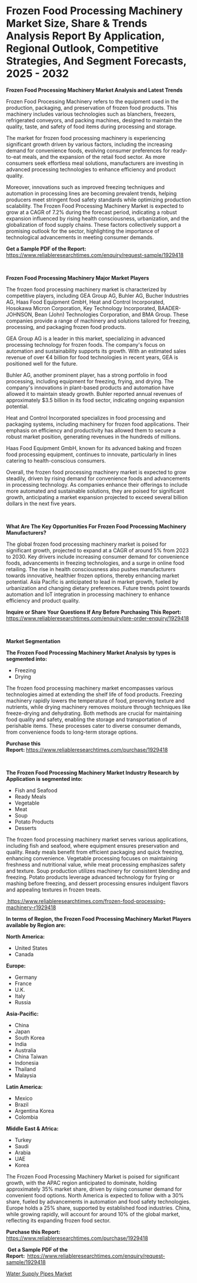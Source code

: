 <p><h1>Frozen Food Processing Machinery Market Size, Share & Trends Analysis Report By Application, Regional Outlook, Competitive Strategies, And Segment Forecasts, 2025 - 2032</h1></p><p><strong>Frozen Food Processing Machinery Market Analysis and Latest Trends</strong></p>
<p><p>Frozen Food Processing Machinery refers to the equipment used in the production, packaging, and preservation of frozen food products. This machinery includes various technologies such as blanchers, freezers, refrigerated conveyors, and packing machines, designed to maintain the quality, taste, and safety of food items during processing and storage. </p><p>The market for frozen food processing machinery is experiencing significant growth driven by various factors, including the increasing demand for convenience foods, evolving consumer preferences for ready-to-eat meals, and the expansion of the retail food sector. As more consumers seek effortless meal solutions, manufacturers are investing in advanced processing technologies to enhance efficiency and product quality. </p><p>Moreover, innovations such as improved freezing techniques and automation in processing lines are becoming prevalent trends, helping producers meet stringent food safety standards while optimizing production scalability. The Frozen Food Processing Machinery Market is expected to grow at a CAGR of 7.2% during the forecast period, indicating a robust expansion influenced by rising health consciousness, urbanization, and the globalization of food supply chains. These factors collectively support a promising outlook for the sector, highlighting the importance of technological advancements in meeting consumer demands.</p></p>
<p><strong>Get a Sample PDF of the Report:&nbsp;</strong> <a href="https://www.reliableresearchtimes.com/enquiry/request-sample/1929418?utm_campaign=3315&utm_medium=2&utm_source=Github&utm_content=ia&utm_term=29032025&utm_id=frozen-food-processing-machinery">https://www.reliableresearchtimes.com/enquiry/request-sample/1929418</a></p>
<p>&nbsp;</p>
<p><strong>Frozen Food Processing Machinery Major Market Players</strong></p>
<p><p>The frozen food processing machinery market is characterized by competitive players, including GEA Group AG, Buhler AG, Bucher Industries AG, Haas Food Equipment GmbH, Heat and Control Incorporated, Hosokawa Micron Corporation, Key Technology Incorporated, BAADER-JOHNSON, Bean (John) Technologies Corporation, and BMA Group. These companies provide a range of machinery and solutions tailored for freezing, processing, and packaging frozen food products.</p><p>GEA Group AG is a leader in this market, specializing in advanced processing technology for frozen foods. The company's focus on automation and sustainability supports its growth. With an estimated sales revenue of over €4 billion for food technologies in recent years, GEA is positioned well for the future.</p><p>Buhler AG, another prominent player, has a strong portfolio in food processing, including equipment for freezing, frying, and drying. The company's innovations in plant-based products and automation have allowed it to maintain steady growth. Buhler reported annual revenues of approximately $3.5 billion in its food sector, indicating ongoing expansion potential.</p><p>Heat and Control Incorporated specializes in food processing and packaging systems, including machinery for frozen food applications. Their emphasis on efficiency and productivity has allowed them to secure a robust market position, generating revenues in the hundreds of millions.</p><p>Haas Food Equipment GmbH, known for its advanced baking and frozen food processing equipment, continues to innovate, particularly in lines catering to health-conscious consumers.</p><p>Overall, the frozen food processing machinery market is expected to grow steadily, driven by rising demand for convenience foods and advancements in processing technology. As companies enhance their offerings to include more automated and sustainable solutions, they are poised for significant growth, anticipating a market expansion projected to exceed several billion dollars in the next five years.</p></p>
<p>&nbsp;</p>
<p><strong>What Are The Key Opportunities For Frozen Food Processing Machinery Manufacturers?</strong></p>
<p><p>The global frozen food processing machinery market is poised for significant growth, projected to expand at a CAGR of around 5% from 2023 to 2030. Key drivers include increasing consumer demand for convenience foods, advancements in freezing technologies, and a surge in online food retailing. The rise in health consciousness also pushes manufacturers towards innovative, healthier frozen options, thereby enhancing market potential. Asia Pacific is anticipated to lead in market growth, fueled by urbanization and changing dietary preferences. Future trends point towards automation and IoT integration in processing machinery to enhance efficiency and product quality.</p></p>
<p><strong>Inquire or Share Your Questions If Any Before Purchasing This Report:</strong> <a href="https://www.reliableresearchtimes.com/enquiry/pre-order-enquiry/1929418?utm_campaign=3315&utm_medium=2&utm_source=Github&utm_content=ia&utm_term=29032025&utm_id=frozen-food-processing-machinery">https://www.reliableresearchtimes.com/enquiry/pre-order-enquiry/1929418</a></p>
<p>&nbsp;</p>
<p><strong>Market Segmentation</strong></p>
<p><strong>The Frozen Food Processing Machinery Market Analysis by types is segmented into:</strong></p>
<p><ul><li>Freezing</li><li>Drying</li></ul></p>
<p><p>The frozen food processing machinery market encompasses various technologies aimed at extending the shelf life of food products. Freezing machinery rapidly lowers the temperature of food, preserving texture and nutrients, while drying machinery removes moisture through techniques like freeze-drying and dehydrating. Both methods are crucial for maintaining food quality and safety, enabling the storage and transportation of perishable items. These processes cater to diverse consumer demands, from convenience foods to long-term storage options.</p></p>
<p><strong>Purchase this Report:&nbsp;</strong><a href="https://www.reliableresearchtimes.com/purchase/1929418?utm_campaign=3315&utm_medium=2&utm_source=Github&utm_content=ia&utm_term=29032025&utm_id=frozen-food-processing-machinery">https://www.reliableresearchtimes.com/purchase/1929418</a></p>
<p>&nbsp;</p>
<p><strong>The Frozen Food Processing Machinery Market Industry Research by Application is segmented into:</strong></p>
<p><ul><li>Fish and Seafood</li><li>Ready Meals</li><li>Vegetable</li><li>Meat</li><li>Soup</li><li>Potato Products</li><li>Desserts</li></ul></p>
<p><p>The frozen food processing machinery market serves various applications, including fish and seafood, where equipment ensures preservation and quality. Ready meals benefit from efficient packaging and quick freezing, enhancing convenience. Vegetable processing focuses on maintaining freshness and nutritional value, while meat processing emphasizes safety and texture. Soup production utilizes machinery for consistent blending and freezing. Potato products leverage advanced technology for frying or mashing before freezing, and dessert processing ensures indulgent flavors and appealing textures in frozen treats.</p></p>
<p><a href="https://www.reliableresearchtimes.com/frozen-food-processing-machinery-r1929418?utm_campaign=3315&utm_medium=2&utm_source=Github&utm_content=ia&utm_term=29032025&utm_id=frozen-food-processing-machinery">&nbsp;https://www.reliableresearchtimes.com/frozen-food-processing-machinery-r1929418</a></p>
<p><strong>In terms of Region, the Frozen Food Processing Machinery Market Players available by Region are:</strong></p>
<p>
    <p> <strong> North America: </strong>
        <ul>
            <li>United States</li>
            <li>Canada</li>
        </ul>
        </p> 
    <p> <strong> Europe: </strong>
        <ul>
            <li>Germany</li>
            <li>France</li>
            <li>U.K.</li>
            <li>Italy</li>
            <li>Russia</li>
        </ul>
        </p> 
    <p> <strong> Asia-Pacific: </strong>
        <ul>
            <li>China</li>
            <li>Japan</li>
            <li>South Korea</li>
            <li>India</li>
            <li>Australia</li>
            <li>China Taiwan</li>
            <li>Indonesia</li>
            <li>Thailand</li>
            <li>Malaysia</li>
        </ul>
        </p> 
    <p> <strong> Latin America: </strong>
        <ul>
            <li>Mexico</li>
            <li>Brazil</li>
            <li>Argentina Korea</li>
            <li>Colombia</li>
        </ul>
        </p> 
    <p> <strong> Middle East & Africa: </strong>
        <ul>
            <li>Turkey</li>
            <li>Saudi</li>
            <li>Arabia</li>
            <li>UAE</li>
            <li>Korea</li>
        </ul>
    </p>
    </p>
<p><p>The Frozen Food Processing Machinery Market is poised for significant growth, with the APAC region anticipated to dominate, holding approximately 35% market share, driven by rising consumer demand for convenient food options. North America is expected to follow with a 30% share, fueled by advancements in automation and food safety technologies. Europe holds a 25% share, supported by established food industries. China, while growing rapidly, will account for around 10% of the global market, reflecting its expanding frozen food sector.</p></p>
<p><strong>Purchase this Report: </strong><a href="https://www.reliableresearchtimes.com/purchase/1929418?utm_campaign=3315&utm_medium=2&utm_source=Github&utm_content=ia&utm_term=29032025&utm_id=frozen-food-processing-machinery">https://www.reliableresearchtimes.com/purchase/1929418</a></p>
<p>&nbsp;<strong>Get a Sample PDF of the Report:&nbsp;&nbsp;</strong><a href="https://www.reliableresearchtimes.com/enquiry/request-sample/1929418?utm_campaign=3315&utm_medium=2&utm_source=Github&utm_content=ia&utm_term=29032025&utm_id=frozen-food-processing-machinery">https://www.reliableresearchtimes.com/enquiry/request-sample/1929418</a></p>
<p><strong></strong></p>
<p><p><a href="https://github.com/sderolza/Market-Research-Report-List-1/blob/main/water-supply-pipes-market.md?utm_campaign=3315&utm_medium=2&utm_source=Github&utm_content=ia&utm_term=29032025&utm_id=frozen-food-processing-machinery">Water Supply Pipes Market</a></p></p>